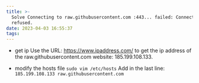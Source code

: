 ```yaml
---
title: >-
  Solve Connecting to raw.githubusercontent.com :443... failed: Connection
  refused.
date: 2023-04-03 16:55:37
tags:
---
```

- get ip
Use the URL: https://www.ipaddress.com/ to get the ip address of the raw.githubusercontent.com website: 185.199.108.133.

- modify the hosts file
`sudo vim /etc/hosts`
Add in the last line: `185.199.108.133 raw.githubusercontent.com`
